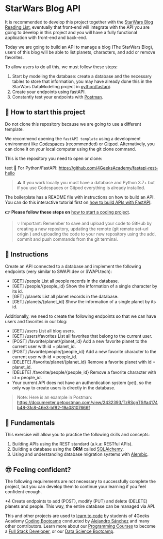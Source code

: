 <!--hide-->
# StarWars Blog API
<!--endhide--> 

It is recommended to develop this project together with the [StarWars Blog Reading List](https://github.com/breatheco-de/exercise-starwars-blog-reading-list), eventually that front-end will integrate with the API you are going to develop in this project and you will have a fully functional application with front-end and back-end.

Today we are going to build an API to manage a blog (The StarWars Blog), users of this blog will be able to list planets, characters, and add or remove favorites.

To allow users to do all this, we must follow these steps:

1. Start by modeling the database: create a database and the necessary tables to store that information, you may have already done this in the StarWars DataModeling project in [python/fastapi](https://github.com/breatheco-de/exercise-starwars-data-modeling).
2. Create your endpoints using fastAPI.
3. Constantly test your endpoints with [Postman](https://www.postman.com/).

## 🌱 How to start this project

Do not clone this repository because we are going to use a different template.

We recommend opening the `fastAPI template` using a development environment like [Codespaces](https://4geeks.com/es/lesson/tutorial-de-github-codespaces) (recommended) or [Gitpod](https://4geeks.com/es/lesson/como-utilizar-gitpod). Alternatively, you can clone it on your local computer using the git clone command.

This is the repository you need to open or clone:

text
🐍 For Python/FastAPI:
https://github.com/4GeeksAcademy/fastapi-rest-hello


> ⚠ If you work locally you must have a database and Python 3.7+ but if you use Codespaces or Gitpod everything is already installed.

The boilerplate has a README file with instructions on how to build an API. You can do this interactive tutorial first on [how to build APIs with FastAPI](https://github.com/breatheco-de/python-fast-api-tutorial).

**👉 Please follow these steps on** [how to start a coding project](https://4geeks.com/es/lesson/como-comenzar-un-proyecto-de-codificacion).

> 💡 Important: Remember to save and upload your code to GitHub by creating a new repository, updating the remote (git remote set-url origin <your new url>) and uploading the code to your new repository using the add, commit and push commands from the git terminal.

## 📝 Instructions

Create an API connected to a database and implement the following endpoints (very similar to SWAPI.dev or SWAPI.tech):

- [GET] /people List all people records in the database.
- [GET] /people/{people_id} Show the information of a single character by its id.
- [GET] /planets List all planet records in the database.
- [GET] /planets/{planet_id} Show the information of a single planet by its id.

Additionally, we need to create the following endpoints so that we can have users and favorites in our blog:

- [GET] /users List all blog users.
- [GET] /users/favorites List all favorites that belong to the current user.
- [POST] /favorite/planet/{planet_id} Add a new favorite planet to the current user with id = planet_id.
- [POST] /favorite/people/{people_id} Add a new favorite character to the current user with id = people_id.
- [DELETE] /favorite/planet/{planet_id} Remove a favorite planet with id = planet_id.
- [DELETE] /favorite/people/{people_id} Remove a favorite character with id = people_id.
- Your current API does not have an authentication system (yet), so the only way to create users is directly in the database.

> Note: Here is an example in Postman: https://documenter.getpostman.com/view/2432393/TzRSgnTS#a4174b48-3fc8-46e3-bf82-19a08107666f

## 📖 Fundamentals

This exercise will allow you to practice the following skills and concepts:

1. Building APIs using the REST standard (a.k.a: RESTful APIs).
2. Building a database using the **ORM** called [SQLAlchemy](https://www.sqlalchemy.org/).
3. Using and understanding database migration systems with [Alembic](https://alembic.sqlalchemy.org/en/latest/).

## 😎 Feeling confident?

The following requirements are not necessary to successfully complete the project, but you can develop them to continue your learning if you feel confident enough.

+4 Create endpoints to add (POST), modify (PUT) and delete (DELETE) planets and people. This way, the entire database can be managed via API.

This and other projects are used to [learn to code](https://4geeksacademy.com/es/aprender-a-programar/aprender-a-programar-desde-cero) by students of 4Geeks Academy [Coding Bootcamp](https://4geeksacademy.com/us/coding-bootcamp) conducted by [Alejandro Sánchez](https://twitter.com/alesanchezr) and many other contributors. Learn more about our [Programming Courses](https://4geeksacademy.com/es/curso-de-programacion-desde-cero?lang=es) to become a [Full Stack Developer](https://4geeksacademy.com/es/coding-bootcamps/desarrollador-full-stack/?lang=es), or our [Data Science Bootcamp](https://4geeksacademy.com/es/coding-bootcamps/curso-datascience-machine-learning).